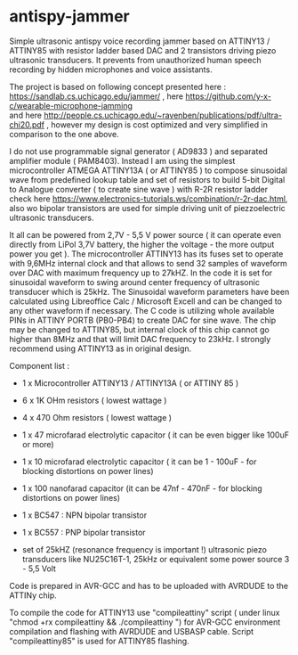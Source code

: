 # antispy-jammer
Simple ultrasonic antispy voice recording jammer based on ATTINY13 / ATTINY85 with resistor ladder based DAC and 2 transistors driving piezo ultrasonic transducers. It prevents from unauthorized human speech recording by hidden microphones and voice assistants.

The project is based on following concept presented here : https://sandlab.cs.uchicago.edu/jammer/  , 
here https://github.com/y-x-c/wearable-microphone-jamming  
and here  http://people.cs.uchicago.edu/~ravenben/publications/pdf/ultra-chi20.pdf , however my design is cost optimized and very simplified in comparison to the one above.

I do not use programmable signal generator ( AD9833 ) and separated amplifier module ( PAM8403). 
Instead I am using the simplest microcontroller ATMEGA ATTINY13A ( or ATTINY85 ) to compose sinusoidal wave from predefined lookup table and 
set of resistors to build 5-bit Digital to Analogue converter ( to create sine wave ) with R-2R resistor ladder check here https://www.electronics-tutorials.ws/combination/r-2r-dac.html, also  wo bipolar transistors are used for simple driving unit of piezzoelectric ultrasonic transducers. 

It all can be powered from 2,7V - 5,5 V power source ( it can operate even directly from LiPol 3,7V battery, the higher the voltage - the more output power you get ).
The microcontroller ATTINY13 has its fuses set to operate with 9,6MHz internal clock and that allows to send 32 samples of waveform over DAC with maximum frequency up to 27kHZ.
In the code it is set for sinusoidal waveform to swing around center frequency of ultrasonic transducer which is 25kHz. 
The Sinusoidal waveform parameters have been calculated using Libreoffice Calc / Microsoft Excell and can be changed to any other waveform if necessary.
The C code is utilizing whole available PINs in ATTINY PORTB (PB0-PB4) to create DAC for sine wave. 
The chip may be changed to ATTINY85, but internal clock of this chip cannot go higher than 8MHz and that will limit DAC frequency to 23kHz.  I strongly recommend using ATTINY13 as in original design.

Component list :

- 1 x Microcontroller ATTINY13 / ATTINY13A ( or ATTINY 85 ) 

- 6 x 1K OHm resistors ( lowest wattage )

- 4 x 470 Ohm resistors ( lowest wattage )

- 1 x 47 microfarad electrolytic capacitor ( it can be even bigger like 100uF or more)

- 1 x 10 microfarad electrolytic capacitor ( it can be 1 - 100uF - for blocking distortions on power lines)

- 1 x 100 nanofarad capacitor (it can be 47nf - 470nF - for blocking distortions on power lines)

- 1 x BC547 : NPN bipolar transistor

- 1 x BC557 : PNP bipolar transistor

- set of 25kHZ (resonance frequency is important !)  ultrasonic piezo transducers like NU25C16T-1, 25kHz or equivalent
some power source 3 - 5,5 Volt 

Code is prepared in AVR-GCC and has to be uploaded with AVRDUDE to the ATTINy chip.

To compile the code for ATTINY13 use "compileattiny" script ( under linux "chmod +rx compileattiny && ./compileattiny ") for AVR-GCC environment compilation and flashing with AVRDUDE and USBASP cable.  Script "compileattiny85" is used for ATTINY85 flashing.

